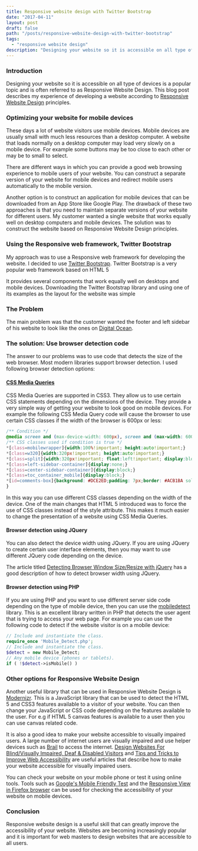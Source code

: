 ```yaml
---
title: Responsive website design with Twitter Bootstrap
date: "2017-04-11"
layout: post
draft: false
path: "/posts/responsive-website-design-with-twitter-bootstrap"
tags:
  - "responsive website design"
description: "Designing your website so it is accessible on all type of devices is a popular topic and is often referred to as Responsive Website Design. This blog post describes my experience of developing a website according to Responsive Website Design principles."
---
```


### Introduction

Designing your website so it is accessible on all type of devices is a popular topic and is often referred to as Responsive Website Design. This blog post describes my experience of developing a website according to [Responsive Website Design](http://en.wikipedia.org/wiki/Responsive_web_design) principles.

### Optimizing your website for mobile devices

These days a lot of website visitors use mobile devices. Mobile devices are usually small with much less resources than a desktop computer. A website that loads normally on a desktop computer may load very slowly on a mobile device. For example some buttons may be too close to each other or may be to small to select.

There are different ways in which you can provide a good web browsing experience to mobile users of your website. You can construct a separate version of your website for mobile devices and redirect mobile users automatically to the mobile version.

Another option is to construct an application for mobile devices that can be downloaded from an App Store like Google Play. The drawback of these two approaches is that you need to maintain separate versions of your website for different users. My customer wanted a single website that works equally well on desktop computers and mobile devices. The solution was to construct the website based on Responsive Website Design principles.

### Using the Responsive web framework, Twitter Bootstrap
My approach was to use a Responsive web framework for developing the website. I decided to use [Twitter Bootstrap](ttps://getbootstrap.com/). Twitter Bootstrap is a very popular web framework based on HTML 5

It provides several components that work equally well on desktops and mobile devices. Downloading the Twitter Bootstrap library and using one of its examples as the layout for the website was simple

### The Problem
The main problem was that the customer wanted the footer and left sidebar of his website to look like the ones on [Digital Ocean](https://www.digitalocean.com/).

### The solution: Use browser detection code
The answer to our problems was to use code that detects the size of the web browser. Most modern libraries support browser detection. I used following browser detection options:

#### [CSS Media Queries](http://www.w3schools.com/cssref/css3_pr_mediaquery.asp)
CSS Media Queries are supported in CSS3. They allow us to use certain CSS statements depending on the dimensions of the device. They provide a very simple way of getting your website to look good on mobile devices. For example the following CSS Media Query code will cause the browser to use certain CSS classes if the width of the browser is 600px or less:

```css
/** Condition */
@media screen and (max-device-width: 600px), screen and (max-width: 600px) {
/** CSS classes used if condition is true */
*[class=mobilewrapper]{width:100%!important; height:auto!important;}
*[class=w320]{width:320px!important; height:auto!important;}
*[class=split]{width:320px!important; float:left!important; display:block !important;}
*[class=left-sidebar-container]{display:none;}
*[class=center-sidebar-container]{display:block;}
*[class=toc_container_mobile]{display:block;}
*[id=comments-box]{background: #DCE2ED;padding: 7px;border: #ACB1BA solid 1px;margin-right: 0%;width:100%;}
}
```

In this way you can use different CSS classes depending on the width of the device. One of the main changes that HTML 5 introduced was to force the use of CSS classes instead of the style attribute. This makes it much easier to change the presentation of a website using CSS Media Queries.

#### Browser detection using JQuery
You can also detect the device width using JQuery. If you are using JQuery to create certain user interface elements, then you may want to use different JQuery code depending on the device.

The article titled [Detecting Browser Window Size/Resize with jQuery](http://www.sweet-web-design.com/wordpress/detecting-browser-window-size-resize-with-jquery/1614/) has a good description of how to detect browser width using JQuery.

#### Browser detection using PHP

If you are using PHP and you want to use different server side code depending on the type of mobile device, then you can use the [mobiledetect](http://mobiledetect.net/) library. This is an excellent library written in PHP that detects the user agent that is trying to access your web page. For example you can use the following code to detect if the website visitor is on a mobile device:

```php
// Include and instantiate the class.
require_once 'Mobile_Detect.php';
// Include and instantiate the class.
$detect = new Mobile_Detect;
// Any mobile device (phones or tablets).
if ( !$detect->isMobile() )
```

### Other options for Responsive Website Design
Another useful library that can be used in Responsive Website Design is [Modernizr](http://en.wikipedia.org/wiki/Modernizr). This is a JavaScript library that can be used to detect the HTML 5 and CSS3 features available to a visitor of your website. You can then change your JavaScript or CSS code depending on the features available to the user. For e.g if HTML 5 canvas features is available to a user then you can use canvas related code.

It is also a good idea to make your website accessible to visually impaired users. A large number of internet users are visually impaired and use helper devices such as [Brail](http://en.wikipedia.org/wiki/Braille) to access the internet. [Design Websites For Blind/Visually Impaired, Deaf & Disabled Visitors](http://www.hobo-web.co.uk/design-website-for-blind/) and [Tips and Tricks to Improve Web Accessibility](http://www.afb.org/info/accessibility/creating-accessible-websites/tips-and-tricks/235) are useful articles that describe how to make your website accessible for visually impaired users.

You can check your website on your mobile phone or test it using online tools. Tools such as [Google's Mobile Friendly Test](https://www.google.com/webmasters/tools/mobile-friendly/) and the [Responsive View in Firefox browser](https://developer.mozilla.org/en/docs/Tools/Responsive_Design_View) can be used for checking the accessibility of your website on mobile devices.

### Conclusion
Responsive website design is a useful skill that can greatly improve the accessibility of your website. Websites are becoming increasingly popular and it is important for web masters to design websites that are accessible to all users.
